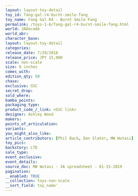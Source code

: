 ```yaml
---
layout: layout-toy-detail 
toy_id: fang-gal-r4-burnt-smile-fang
toy_name: Fang Gal R4 - Burnt Smile Fang
permalink: /toys-1-6/fang-gal-r4-burnt-smile-fang.html
world: 3ADecade
world_abr: 
character_base: 
layout: layout-toy-detail
categories: 
release_date: 7/29/2018
release_price: JPY 15,000 
scale: non-scale
size: 6 inches
comes_with: 
edition_qty: 50
chase: 
exclusive: GSC
secret_drop: 
sold_where: 
bamba_points: 
packaging_type: 
product_code_/_link: <GSC link>
designer: Ashley Wood
makers: 
points_of_articulation: 
variants: 
you_might_also_like: 
article_contributors: [Phil Back, Don Slater, MW Wutasi]
toy_pics: 
backstory: LTD
sale_type: 
event_exclusive: 
event_details: 
source_doc: MW Wutasi - 3A spreadsheet - 01-15-2019
pagination: 
__enabled: TRUE
__collection: toys-non-scale
__sort_field: toy_name'
---
```

